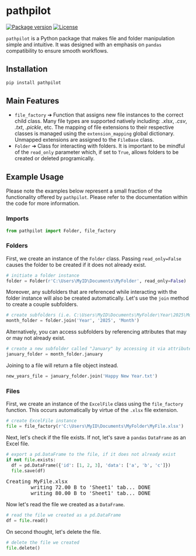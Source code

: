 # pathpilot

<div>

[![Package version](https://img.shields.io/pypi/v/pathpilot?color=%2334D058&label=pypi)](https://pypi.org/project/pathpilot/)
[![License](https://img.shields.io/github/license/zteinck/pathpilot)](https://github.com/zteinck/pathpilot/blob/master/LICENSE)

</div>

`pathpilot` is a Python package that makes file and folder manipulation simple and intuitive. It was designed with an emphasis on `pandas` compatibility to ensure smooth workflows.


## Installation
```sh
pip install pathpilot
```


## Main Features
- `file_factory` ➔ Function that assigns new file instances to the correct child class. Many file types are supported natively including: *.xlsx*, *.csv*, *.txt*, *.pickle*, etc. The mapping of file extensions to their respective classes is managed using the `extension_mapping` global dictionary. Unmapped extensions are assigned to the `FileBase` class.
- `Folder` ➔ Class for interacting with folders. It is important to be mindful of the `read_only` parameter which, if set to `True`, allows folders to be created or deleted programically.


## Example Usage
Please note the examples below represent a small fraction of the functionality offered by `pathpilot`. Please refer to the documentation within the code for more information.

### Imports
```python
from pathpilot import Folder, file_factory
```

### Folders
First, we create an instance of the `Folder` class. Passing `read_only=False` causes the folder to be created if it does not already exist.
```python
# initiate a folder instance
folder = Folder(r'C:\Users\MyID\Documents\MyFolder', read_only=False)
```

Moreover, any subfolders that are referenced while interacting with the folder instance will also be created automatically. Let's use the `join` method to create a couple subfolders.
```python
# create subfolders (i.e. C:\Users\MyID\Documents\MyFolder\Year\2025\Month\)
month_folder = folder.join('Year', '2025', 'Month')
```

Alternatively, you can access subfolders by referencing attributes that may or may not already exist.
```python
# create a new subfolder called "January" by accessing it via attribute
january_folder = month_folder.january
```

Joining to a file will return a file object instead.
```python
new_years_file = january_folder.join('Happy New Year.txt')
```

### Files
First, we create an instance of the `ExcelFile` class using the `file_factory` function. This occurs automatically by virtue of the `.xlsx` file extension.
```python
# create ExcelFile instance
file = file_factory(r'C:\Users\MyID\Documents\MyFolder\MyFile.xlsx')
```

Next, let's check if the file exists. If not, let's save a `pandas` `DataFrame` as an Excel file.
```python
# export a pd.DataFrame to the file, if it does not already exist
if not file.exists:
  df = pd.DataFrame({'id': [1, 2, 3], 'data': ['a', 'b', 'c']})
  file.save(df)
```
<pre>
Creating MyFile.xlsx
        writing 72.00 B to 'Sheet1' tab... DONE
        writing 80.00 B to 'Sheet1' tab... DONE
</pre>

Now let's read the file we created as a `DataFrame`.
```python
# read the file we created as a pd.DataFrame
df = file.read()
```

On second thought, let's delete the file.
```python
# delete the file we created
file.delete()
```
